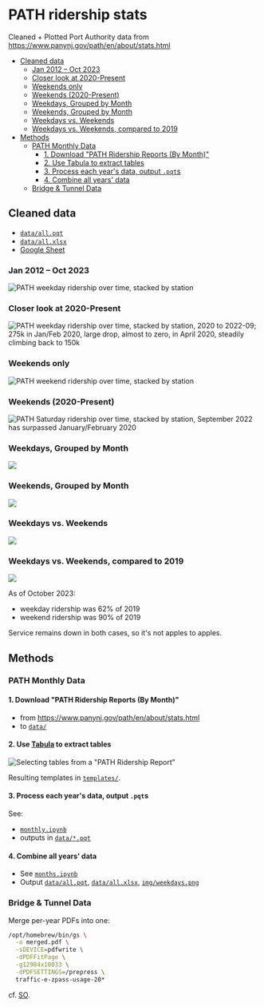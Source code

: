 # PATH ridership stats
Cleaned + Plotted Port Authority data from https://www.panynj.gov/path/en/about/stats.html

- [Cleaned data](#data)
    - [Jan 2012 – Oct 2023](#weekdays)
    - [Closer look at 2020-Present](#weekdays_2020)
    - [Weekends only](#weekends)
    - [Weekends (2020-Present)](#weekdays_2020)
    - [Weekdays, Grouped by Month](#weekday_month_grouped)
    - [Weekends, Grouped by Month](#weekend_month_grouped)
    - [Weekdays vs. Weekends](#week_end_cmp)
    - [Weekdays vs. Weekends, compared to 2019](#week_end_cmp_pct)
- [Methods](#methods)
    - [PATH Monthly Data](#path-data)
        - [1. Download "PATH Ridership Reports (By Month)"](#download-data)
        - [2. Use Tabula to extract tables](#use-tabula)
        - [3. Process each year's data, output `.pqt`s](#process-data)
        - [4. Combine all years' data](#combine-data)
    - [Bridge & Tunnel Data](#bridge_tunnel)

## Cleaned data <a id="data"></a>
- [`data/all.pqt`]
- [`data/all.xlsx`]
- [Google Sheet](https://docs.google.com/spreadsheets/d/1u84kVHEjvqByCu8Jb78D9f7TXbahoOe0/edit)

### Jan 2012 – Oct 2023 <a id="weekdays"></a>
![PATH weekday ridership over time, stacked by station](img/weekdays.png)

### Closer look at 2020-Present <a id="weekdays_2020"></a>
![PATH weekday ridership over time, stacked by station, 2020 to 2022-09; 275k in Jan/Feb 2020, large drop, almost to zero, in April 2020, steadily climbing back to 150k](img/weekdays_2020:.png)

### Weekends only <a id="weekends"></a>
![PATH weekend ridership over time, stacked by station](img/weekends.png)

### Weekends (2020-Present) <a id="weekdays_2020"></a>
![PATH Saturday ridership over time, stacked by station, September 2022 has surpassed January/February 2020](img/weekends_2020:.png)

### Weekdays, Grouped by Month <a id="weekday_month_grouped"></a>
![](img/avg%20weekday_month_grouped.png)

### Weekends, Grouped by Month <a id="weekend_month_grouped"></a>
![](img/avg%20weekend_month_grouped.png)

### Weekdays vs. Weekends <a id="week_end_cmp"></a>
![](img/avg_day_types.png)

### Weekdays vs. Weekends, compared to 2019 <a id="week_end_cmp_pct"></a>
![](img/vs_2019.png)

As of October 2023:
- weekday ridership was 62% of 2019
- weekend ridership was 90% of 2019

Service remains down in both cases, so it's not apples to apples.

## Methods <a id="methods"></a>

### PATH Monthly Data <a id="path-data"></a>

#### 1. Download "PATH Ridership Reports (By Month)" <a id="download-data"></a>
- from https://www.panynj.gov/path/en/about/stats.html
- to [`data/`](data/)

#### 2. Use [Tabula] to extract tables <a id="use-tabula"></a>

![Selecting tables from a "PATH Ridership Report"](img/tabula-screenshot.png)

Resulting templates in [`templates/`](templates).

#### 3. Process each year's data, output `.pqt`s <a id="process-data"></a>
See:
- [`monthly.ipynb`](monthly.ipynb)
- outputs in [`data/*.pqt`](data/)

#### 4. Combine all years' data <a id="combine-data"></a>
- See [`months.ipynb`](months.ipynb)
- Output [`data/all.pqt`], [`data/all.xlsx`], [`img/weekdays.png`](img/weekdays.png)

### Bridge & Tunnel Data <a id="bridge_tunnel"></a>

Merge per-year PDFs into one:
```bash
/opt/homebrew/bin/gs \
  -o merged.pdf \
  -sDEVICE=pdfwrite \
  -dPDFFitPage \
  -g12984x10033 \
  -dPDFSETTINGS=/prepress \ 
  traffic-e-zpass-usage-20*
```
cf. [SO](https://stackoverflow.com/a/28455147/544236).


[`data/all.pqt`]: data/all.pqt
[`data/all.xlsx`]: data/all.xlsx
[Tabula]: https://tabula.technology/
